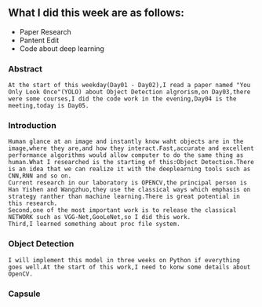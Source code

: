 ## What I did this week are as follows:
- Paper Research
- Pantent Edit
-  Code about deep learning

### Abstract
    At the start of this weekday(Day01 - Day02),I read a paper named "You Only Look Once"(YOLO) about Object Detection algrorism,on Day03,there were some courses,I did the code work in the evening,Day04 is the meeting,today is Day05.
### Introduction
    Human glance at an image and instantly know waht objects are in the image,where they are,and how they interact.Fast,accurate and excellent performance algorithms would allow computer to do the same thing as human.What I researched is the starting of this:Object Detection.There is an idea that we can realize it with the deeplearning tools such as CNN,RNN and so on.
    Current research in our laboratory is OPENCV,the principal person is Han Yishen and Wangzhuo,they use the classical ways which emphasis on strategy ranther than machine learning.There is great potential in this research.
    Second,one of the most important work is to release the classical NETWORK such as VGG-Net,GooLeNet,so I did this work.
    Third,I learned something about proc file system.
### Object Detection
    I will implement this model in three weeks on Python if everything goes well.At the start of this work,I need to konw some details about OpenCV.
### Capsule
    